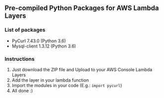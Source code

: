 ## Pre-compiled Python Packages for AWS Lambda Layers

### List of packages
- PyCurl 7.43.0 (Python 3.6)
- Mysql-client 1.3.12 (Python 3.6)

### Instructions
1. Just download the ZIP file and Upload to your AWS Console Lambda Layers
2. Add the layer in your lambda function
3. Import the modules in your code (E.g.: `import pycurl`)
4. All done :)
